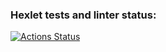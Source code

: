 ### Hexlet tests and linter status:
[![Actions Status](https://github.com/andrey6053/frontend-project-lvl1/workflows/hexlet-check/badge.svg)](https://github.com/andrey6053/frontend-project-lvl1/actions)